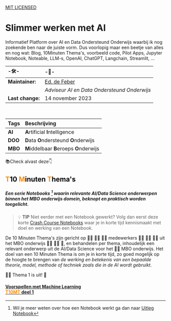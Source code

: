 [MIT LICENSED](https://github.com/EdF2021/EdF2021.github.io/blob/1449d85990e6c3eda755276df711603116f640c5/LICENSE)

# Slimmer werken met AI
Informatief Platform over AI en Data Ondersteund Onderwijs waarbij ik nog zoekende ben naar de juiste vorm.
Dus voorlopig maar een beetje van alles en nog wat: Blog, 10Minuten Thema's, voorbeeld code, Pilot Apps, Jupyter Notebook, Noteable, LLM-s, OpenAI, ChatGPT, Langchain, Streamlit, ...  

| -🛠️- | -👷- |
| :--- | :--- |
| **Maintainer:** | [Ed. de Feber](mailto://ed.de.feber@outlook.com) |
|  | *Adviseur AI en Data Ondersteund Onderwijs* | 
| **Last change:** | 14 november 2023 |

<br>

| Tags | Beschrijving |
| :--- | :---|
| **AI** | **A**rtificial **I**ntelligence |
| **DOO** | **D**ata **O**ndersteund **O**nderwijs |
| **MBO** | **M**iddelbaar **B**eroeps **O**nderwijs |

📚Check alvast deze👇

## <font color="#000"><font color="darkorange">T</font>10 <font color="darkorange">M</font>inuten <font color="darkorange">T</font>hema's</font>
##### Een serie *Notebooks* [^1] waarin relevante AI/Data Science onderwerpen binnen het MBO onderwijs domein, beknopt en praktisch worden toegelicht.  

> 💡 **TIP** Niet eerder met een Notebook gewerkt? Volg dan eerst deze korte [Crash Course Notebooks](https://app.noteable.io/published/9a4cf4b6-29f6-46e3-9383-dd23513113fe/Crashcourse-Notebooks) waar je in korte tijd kennismaakt met doel en werking van een Notebook.
> 
De 10 Minuten Thema's zijn gericht op 👩‍🏫 👩‍⚖️ 👨‍🍳 medewerkers 👷‍♀️ 🧑‍⚕️ 🧑‍🏫 uit het MBO onderwijs  👩‍🔧 🧑‍💼 👮, en behandelen per thema, inhoudelijk een relevant onderwerp uit de AI/Data Science voor het 🧑‍🎓 MBO onderwijs. Het doel van een 10 Minuten Thema is om je in korte tijd, zo goed mogelijk op de hoogte te brengen van *de werking en betekenis van een bepaalde theorie, model, methode of techniek zoals die in de AI wordt gebruikt*.

🚴‍♂️ Thema 1 is uit! 🏃 

#### [Voorspellen met Machine Learning<br> **<font color="darkorange">T10MT</font> deel 1**](https://app.noteable.io/published/513c4771-e741-432c-9b00-ffd39e9d846d/10Min_Thema_1_Voorspellen) 

[^1]: Wil je meer weten over hoe een Notebook werkt ga dan naar [Uitleg Notebook](https://app.noteable.io/f/cce7345d-e0d8-4cd2-91f1-80f69d272957/What-can-you-do-in-a-Noteable-notebook.ipynb)   

